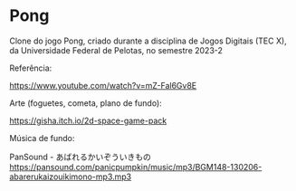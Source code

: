 # Pong

Clone do jogo Pong, criado durante a disciplina de Jogos Digitais (TEC X), da Universidade Federal de Pelotas, no semestre 2023-2

Referência:

https://www.youtube.com/watch?v=mZ-Fal6Gv8E

Arte (foguetes, cometa, plano de fundo):

https://gisha.itch.io/2d-space-game-pack

Música de fundo:

PanSound - あばれるかいぞういきもの    
https://pansound.com/panicpumpkin/music/mp3/BGM148-130206-abarerukaizouikimono-mp3.mp3 


